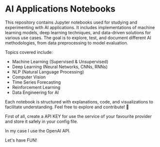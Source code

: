 # AI Applications Notebooks

This repository contains Jupyter notebooks used for studying and experimenting with AI applications. It includes implementations of machine learning models, deep learning techniques, and data-driven solutions for various use cases. The goal is to explore, test, and document different AI methodologies, from data preprocessing to model evaluation.

Topics covered include:

* Machine Learning (Supervised & Unsupervised)
* Deep Learning (Neural Networks, CNNs, RNNs)
* NLP (Natural Language Processing)
* Computer Vision
* Time Series Forecasting
* Reinforcement Learning
* Data Engineering for AI

Each notebook is structured with explanations, code, and visualizations to facilitate understanding. Feel free to explore and contribute! 🚀

First of all, create a API KEY for use the service of your favourite provider and store it safely in your config file. 

In my case I use the OpenAI API.

Let's have FUN!
